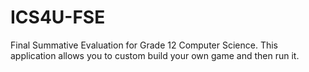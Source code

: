 # ICS4U-FSE
Final Summative Evaluation for Grade 12 Computer Science. This application allows you to custom build your own game and then run it.
